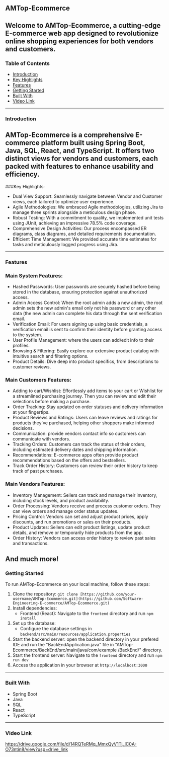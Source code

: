 ## AMTop-Ecommerce

Welcome to AMTop-Ecommerce, a cutting-edge E-commerce web app designed to revolutionize online shopping experiences for both vendors and customers.
---
### Table of Contents

- [Introduction](#introduction)
- [Key Highlights](#key-highlights)
- [Features](#features)
- [Getting Started](#getting-started)
- [Built With](#built-with)
- [Video Link](#video-link)
---
### Introduction

AMTop-Ecommerce is a comprehensive E-commerce platform built using Spring Boot, Java, SQL, React, and TypeScript. It offers two distinct views for vendors and customers, each packed with features to enhance usability and efficiency.
---
###Key Highlights:

- Dual View Support: Seamlessly navigate between Vendor and Customer views, each tailored to optimize user experience.
- Agile Methodologies: We embraced Agile methodologies, utilizing Jira to manage three sprints alongside a meticulous design phase.
- Robust Testing: With a commitment to quality, we implemented unit tests using JUnit, achieving an impressive 78.5% code coverage.
- Comprehensive Design Activities: Our process encompassed ER diagrams, class diagrams, and detailed requirements documentation.
- Efficient Time Management: We provided accurate time estimates for tasks and meticulously logged progress using Jira.
---
### Features

### Main System Features:

- Hashed Passwords: User passwords are securely hashed before being stored in the database, ensuring protection against unauthorized access.
- Admin Access Control: When the root admin adds a new admin, the root admin sets the new admin's email only not his password or any other data (the new admin can complete his data through the sent verification email.
- Verification Email: For users signing up using basic credentials, a verification email is sent to confirm their identity before granting access to the system.
- User Profile Management: where the users can add/edit info to their profiles.
- Browsing & Filtering: Easily explore our extensive product catalog with intuitive search and filtering options.
- Product Details: Dive deep into product specifics, from descriptions to customer reviews.

### Main Customers Features:

- Adding to cart/Wishlist: Effortlessly add items to your cart or Wishlist for a streamlined purchasing journey. Then you can review and edit their selections before making a purchase.
- Order Tracking: Stay updated on order statuses and delivery information at your fingertips.
- Product Reviews and Ratings: Users can leave reviews and ratings for products they've purchased, helping other shoppers make informed decisions.
- Communication: provide vendors contact info so customers can communicate with vendors.
- Tracking Orders: Customers can track the status of their orders, including estimated delivery dates and shipping information.
- Recommendations: E-commerce apps often provide product recommendations based on the offers and bestsellers.
- Track Order History: Customers can review their order history to keep track of past purchases.

### Main Vendors Features:

- Inventory Management: Sellers can track and manage their inventory, including stock levels, and product availability.
- Order Processing: Vendors receive and process customer orders. They can view orders and manage order status updates.
- Pricing Control: Vendors can set and adjust product prices, apply discounts, and run promotions or sales on their products.
- Product Updates: Sellers can edit product listings, update product details, and remove or temporarily hide products from the app.
- Order History: Vendors can access order history to review past sales and transactions.

And much more!
---
### Getting Started

To run AMTop-Ecommerce on your local machine, follow these steps:

1. Clone the repository: `git clone [https://github.com/your-username/AMTop-Ecommerce.git](https://github.com/Software-Engineering-E-commerce/AMTop-Ecommerce.git)`
3. Install dependencies:
   - Frontend (React): Navigate to the `frontend` directory and run `npm install`
4. Set up the database:
   - Configure the database settings in `backend/src/main/resources/application.properties`
5. Start the backend server: open the backend directory in your prefered IDE and run the "BackEndApplication.java" file in "AMTop-Ecommerce/BackEnd/src/main/java/com/example
/BackEnd/" directory.
6. Start the frontend server: Navigate to the `frontend` directory and run `npm run dev`
7. Access the application in your browser at `http://localhost:3000`
---
### Built With

- Spring Boot
- Java
- SQL
- React
- TypeScript
---
### Video Link

https://drive.google.com/file/d/14RQTeRMq_MmxQyV1Tj_lC0A-O73ntin8/view?usp=drive_link
